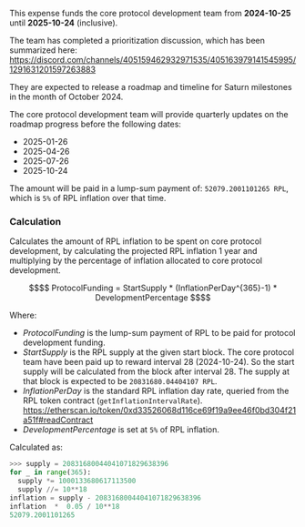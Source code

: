 This expense funds the core protocol development team from **2024-10-25** until **2025-10-24** (inclusive).

The team has completed a prioritization discussion, which has been summarized here: https://discord.com/channels/405159462932971535/405163979141545995/1291631201597263883

They are expected to release a roadmap and timeline for Saturn milestones in the month of October 2024.  

The core protocol development team will provide quarterly updates on the roadmap progress before the following dates:
- 2025-01-26
- 2025-04-26
- 2025-07-26
- 2025-10-24

The amount will be paid in a lump-sum payment of: `52079.2001101265 RPL`, which is `5%` of RPL inflation over that time.

### Calculation 
Calculates the amount of RPL inflation to be spent on core protocol development, by calculating the projected RPL inflation 1 year and multiplying by the percentage of inflation allocated to core protocol development.

```math
$$
ProtocolFunding = StartSupply * (InflationPerDay^{365}-1) * DevelopmentPercentage
$$
```

Where:
- $ProtocolFunding$ is the lump-sum payment of RPL to be paid for protocol development funding.
- $StartSupply$ is the RPL supply at the given start block. The core protocol team have been paid up to reward interval 28 (2024-10-24). So the start supply will be calculated from the block after interval 28. The supply at that block is expected to be `20831680.04404107 RPL`.
- $InflationPerDay$ is the standard RPL inflation day rate, queried from the RPL token contract (`getInflationIntervalRate`).
  https://etherscan.io/token/0xd33526068d116ce69f19a9ee46f0bd304f21a51f#readContract 
- $DevelopmentPercentage$ is set at `5%` of RPL inflation.

Calculated as:

```python
>>> supply = 20831680044041071829638396
for _ in range(365):
  supply *= 1000133680617113500
  supply //= 10**18
inflation = supply - 20831680044041071829638396
inflation  *  0.05 / 10**18
52079.2001101265
```

